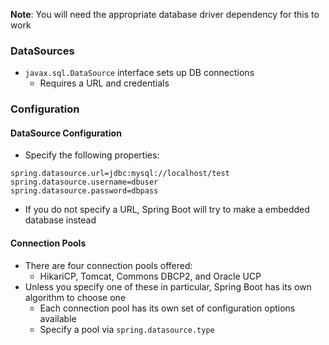 **Note**: You will need the appropriate database driver dependency for this to work
### DataSources
* `javax.sql.DataSource` interface sets up DB connections 
	* Requires a URL and credentials
### Configuration
#### DataSource Configuration
* Specify the following properties:
```
spring.datasource.url=jdbc:mysql://localhost/test
spring.datasource.username=dbuser
spring.datasource.password=dbpass
```
* If you do not specify a URL, Spring Boot will try to make a embedded database instead
#### Connection Pools
* There are four connection pools offered:
	* HikariCP, Tomcat, Commons DBCP2, and Oracle UCP
* Unless you specify one of these in particular, Spring Boot has its own algorithm to choose one
	* Each connection pool has its own set of configuration options available
	* Specify a pool via `spring.datasource.type`